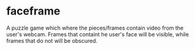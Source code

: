 faceframe
=========

A puzzle game which where the pieces/frames contain video from the user's webcam.
Frames that containt he user's face will be visible, while frames that do not will be obscured.
